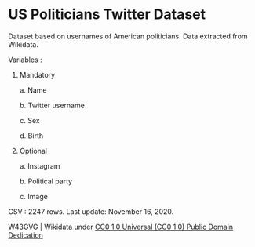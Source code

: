 # US Politicians Twitter Dataset
 Dataset based on usernames of American politicians. Data extracted from Wikidata.
 
 Variables : 
 1. Mandatory

    a. Name

    b. Twitter username

    c. Sex

    d. Birth

2. Optional

    a. Instagram
    
    b. Political party
    
    c. Image

 CSV : 2247 rows.
 Last update: November 16, 2020.


W43GVG | Wikidata under  [CC0 1.0 Universal (CC0 1.0) Public Domain Dedication](https://creativecommons.org/publicdomain/zero/1.0/)